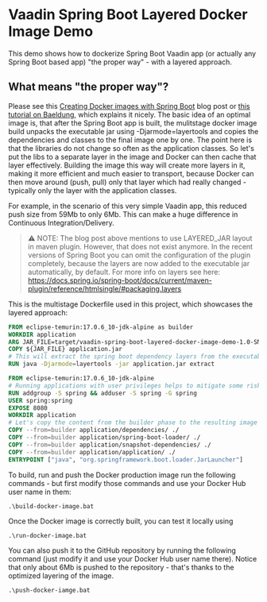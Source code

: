 # Vaadin Spring Boot Layered Docker Image Demo

This demo shows how to dockerize Spring Boot Vaadin app (or actually any Spring Boot based app) "the proper way" - with a layered approach. 

## What means "the proper way"?

Please see  this [Creating Docker images with Spring Boot](https://spring.io/blog/2020/01/27/creating-docker-images-with-spring-boot-2-3-0-m1) blog post or [this tutorial on Baeldung](https://www.baeldung.com/docker-layers-spring-boot), which explains it nicely.
The basic idea of an optimal image is, that after the Spring Boot app is built, the mulitstage docker image build unpacks the executable jar using -Djarmode=layertools and 
copies the dependencies and classes to the final image one by one. The point here is that the libraries do not change so often as the application classes. So let's put the libs to a separate layer in the image and Docker can then cache that layer effectively.
Building the image this way will create more layers in it, making it more efficient and much easier to transport, because Docker can then move around (push, pull) only that layer which had really changed - typically only the layer with the application classes.

For example, in the scenario of this very simple Vaadin app, this reduced push size from 59Mb to only 6Mb. This can make a huge difference in Continuous Integration/Delivery.

> ⚠️ NOTE: The blog post above mentions to use LAYERED_JAR layout in maven plugin. However, that does not exist anymore. In the recent versions of Spring Boot you can omit the configuration of the plugin completely, because the layers are now added to the executable jar automatically, by default. For more info on layers see here: https://docs.spring.io/spring-boot/docs/current/maven-plugin/reference/htmlsingle/#packaging.layers

       
This is the multistage Dockerfile used in this project, which showcases the layered approach:
                                             
```dockerfile
FROM eclipse-temurin:17.0.6_10-jdk-alpine as builder
WORKDIR application
ARG JAR_FILE=target/vaadin-spring-boot-layered-docker-image-demo-1.0-SNAPSHOT.jar
COPY ${JAR_FILE} application.jar
# This will extract the spring boot dependency layers from the executable jar
RUN java -Djarmode=layertools -jar application.jar extract

FROM eclipse-temurin:17.0.6_10-jdk-alpine
# Running applications with user privileges helps to mitigate some risks
RUN addgroup -S spring && adduser -S spring -G spring
USER spring:spring
EXPOSE 8080
WORKDIR application
# Let's copy the content from the builder phase to the resulting image
COPY --from=builder application/dependencies/ ./
COPY --from=builder application/spring-boot-loader/ ./
COPY --from=builder application/snapshot-dependencies/ ./
COPY --from=builder application/application/ ./
ENTRYPOINT ["java", "org.springframework.boot.loader.JarLauncher"]
```


To build, run and push  the Docker production image run the following commands - but first modify those commands and use your Docker Hub user name in them:

```
.\build-docker-image.bat
```

Once the Docker image is correctly built, you can test it locally using

```
.\run-docker-image.bat
```

You can also push it to the GitHub repository by running the following command (just modify it and use your Docker Hub user name there). Notice that only about 6Mb is pushed to the repository - that's thanks to the optimized layering of the image.

```
.\push-docker-iamge.bat
```
